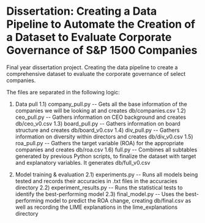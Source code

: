 # Dissertation: Creating a Data Pipeline to Automate the Creation of a Dataset to Evaluate Corporate Governance of S\&P 1500 Companies
Final year dissertation project. Creating the data pipeline to create a comprehensive dataset to evaluate the corporate governance of select companies.

The files are separated in the following logic:
1) Data pull
 1.1) company_pull.py -- Gets all the base information of the companies we will be looking at and creates db/companies.csv
 1.2) ceo_pull.py     -- Gathers information on CEO background and creates db/ceo_v0.csv
 1.3) board_pull.py   -- Gathers information on board structure and creates db/board_v0.csv
 1.4) div_pull.py     -- Gathers information on diversity within directors and creates db/div_v0.csv
 1.5) roa_pull.py     -- Gathers the target variable (ROA) for the appropriate companies and creates db/roa.csv
 1.6) full.py         -- Combines all subtables generated by previous Python scripts, to finalize the dataset with target and explanatory variables. It generates db/full_v0.csv
   
2) Model training & evaluation
 2.1) experiments.py         -- Runs all models being tested and records their accuracies in .txt files in the accuracies directory
 2.2) experiment_results.py  -- Runs the statistical tests to identify the best-performing model
 2.3) final_model.py         -- Uses the best-performing model to predict the ROA change, creating db/final.csv as well as recording the LIME explanations in the lime_explanations directory

